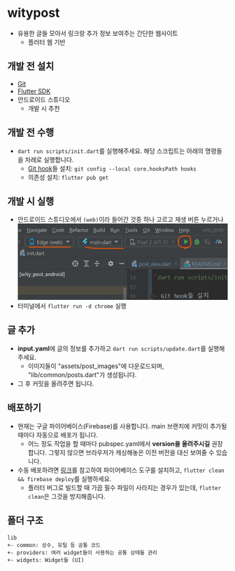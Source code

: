 # witypost

- 유용한 글들 모아서 링크랑 추가 정보 보여주는 간단한 웹사이트
  - 플러터 웹 기반

## 개발 전 설치

- [Git](https://git-scm.com/)
- [Flutter SDK](https://flutter.dev/)
- 안드로이드 스튜디오
  - 개발 시 추천

## 개발 전 수행

- `dart run scripts/init.dart`를 실행해주세요. 해당 스크립트는 아래의 명령들을 차례로 실행합니다.
  - [Git hook](https://velog.io/@tjdgus0528/Git-hooks-%EC%9D%B4%EB%9E%80-Husky-lint-staged)들 설치: `git config --local core.hooksPath hooks`
  - 의존성 설치: `flutter pub get`

## 개발 시 실행

- 안드로이드 스튜디오에서 `(web)`이라 들어간 것중 하나 고르고 재생 버튼 누르거나  
  ![studio](screenshot_run_studio.png)
- 터미널에서 `flutter run -d chrome` 실행

## 글 추가

- **input.yaml**에 글의 정보를 추가하고 `dart run scripts/update.dart`를 실행해주세요.
  - 이미지들이 "assets/post_images"에 다운로드되며, "lib/common/posts.dart"가 생성됩니다.
- 그 후 커밋을 올려주면 됩니다.

## 배포하기

- 현재는 구글 파이어베이스(Firebase)를 사용합니다. main 브랜치에 커밋이 추가될때마다 자동으로 배포가 됩니다.
  - 어느 정도 작업을 할 때마다 pubspec.yaml에서 **version을 올려주시길** 권장합니다. 그렇지 않으면 브라우저가 캐싱해놓은 이전 버전을 대신 보여줄 수 있습니다.
- 수동 배포하려면 [링크](https://docs.flutter.dev/deployment/web#deploying-to-firebase-hosting)를 참고하여 파이어베이스 도구를 설치하고, `flutter clean && firebase deploy`를 실행하세요.
  - 플러터 버그로 빌드할 때 가끔 필수 파일이 사라지는 경우가 있는데, `flutter clean`은 그것을 방지해줍니다.

## 폴더 구조

```text
lib
+- common: 상수, 유틸 등 공통 코드
+- providers: 여러 widget들이 사용하는 공통 상태들 관리
+- widgets: Widget들 (UI)
```
